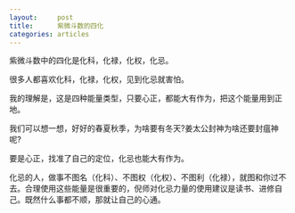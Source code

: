 ```yaml
---
layout:		post
title:		紫微斗数的四化
categories:	articles
---
```

紫微斗数中的四化是化科，化禄，化权，化忌。

很多人都喜欢化科，化禄，化权，见到化忌就害怕。

我的理解是，这是四种能量类型，只要心正，都能大有作为，把这个能量用到正地。

我们可以想一想，好好的春夏秋季，为啥要有冬天?姜太公封神为啥还要封瘟神呢?

要是心正，找准了自己的定位，化忌也能大有作为。

化忌的人，做事不图名（化科）、不图权（化权）、不图利（化禄），就图和你过不去。合理使用这些能量是很重要的，倪师对化忌力量的使用建议是读书、进修自己。既然什么事都不顺，那就让自己的心通。
